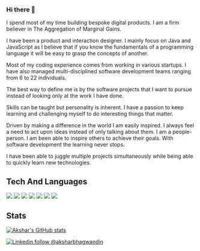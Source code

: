 ### Hi there 👋

I spend most of my time building bespoke digital products. I am a firm believer in The Aggregation of Marginal Gains.

I have been a product and interaction designer. I mainly focus on Java and JavaScript as I believe that if you know the fundamentals of a programming language it will be easy to grasp the concepts of another.

Most of my coding experience comes from working in various startups.  I have also managed multi-disciplined software development teams ranging from 6 to 22 individuals.

The best way to define me is by the software projects that I want to pursue instead of looking only at the work I have done. 

Skills can be taught but personality is inherent. I have a passion to keep learning and challenging myself to do interesting things that matter.

Driven by making a difference in the world I am easily inspired. I always feel a need to act upon ideas instead of only talking about them. I am a people-person. I am been able to inspire others to achieve their goals. With software development the learning never stops.


I have been able to juggle multiple projects simultaneously while being able to quickly learn new technologies.


## Tech And Languages

![](https://img.shields.io/badge/OS-Linux-informational?style=flat&logo=linux&logoColor=white&color=C70039)
![](https://img.shields.io/badge/Editor-IntelliJ_IDEA-informational?style=flat&logo=intellij-idea&logoColor=white&color=C70039)
![](https://img.shields.io/badge/Code-JavaScript-informational?style=flat&logo=javascript&logoColor=white&color=C70039)
![](https://img.shields.io/badge/Code-Java-informational?style=flat&logo=java&logoColor=white&color=C70039)
![](https://img.shields.io/badge/Tools-PostgreSQL-informational?style=flat&logo=postgresql&logoColor=white&color=C70039)
![](https://img.shields.io/badge/Tools-Docker-informational?style=flat&logo=docker&logoColor=white&color=C70039)
![](https://img.shields.io/badge/Tools-Kubernetes-informational?style=flat&logo=kubernetes&logoColor=white&color=C70039)

## Stats
<p align=center>

[![Akshar's GitHub stats](https://github-readme-stats.vercel.app/api?username=aksharbhagwandin&count_private=true&show_icons=true&hide_border=true)](https://github.com/aksharbhagwandin/github-readme-stats)

<!-- [![Top Langs](https://github-readme-stats.vercel.app/api/top-langs/?username=aksharbhagwandin&layout=compact)](https://github.com/aksharbhagwandin/github-readme-stats) -->

</p>

[![Linkedin follow @aksharbhagwandin](https://img.shields.io/badge/-aksharbhagwandin-blue?style=flat-square&logo=Linkedin&logoColor=white&link=https://www.linkedin.com/in/aksharbhagwandin/)](https://www.linkedin.com/in/aksharbhagwandin/) &nbsp;
